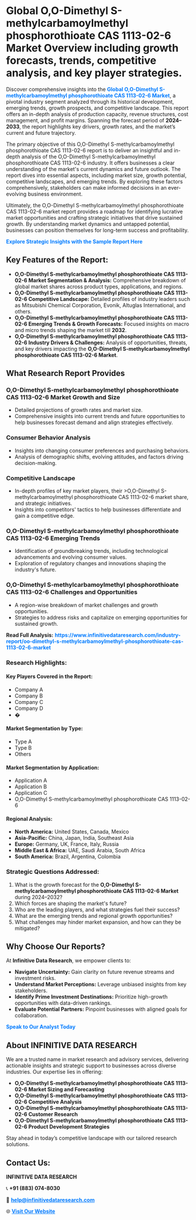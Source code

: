 <h1>Global O,O-Dimethyl S-methylcarbamoylmethyl phosphorothioate CAS 1113-02-6 Market Overview including growth forecasts, trends, competitive analysis, and key player strategies.</h1>
<p>
Discover comprehensive insights into the 
<a href="https://www.infinitivedataresearch.com/industry-report/oo-dimethyl-s-methylcarbamoylmethyl-phosphorothioate-cas-1113-02-6-market" rel="dofollow" style="color: #007BFF; text-decoration: none;"><strong>Global O,O-Dimethyl S-methylcarbamoylmethyl phosphorothioate CAS 1113-02-6 Market</strong></a>, a pivotal industry segment analyzed through its historical development, emerging trends, growth prospects, and competitive landscape. This report offers an in-depth analysis of production capacity, revenue structures, cost management, and profit margins. Spanning the forecast period of <strong>2024–2033</strong>, the report highlights key drivers, growth rates, and the market’s current and future trajectory.
</p>
<p>
The primary objective of this O,O-Dimethyl S-methylcarbamoylmethyl phosphorothioate CAS 1113-02-6 report is to deliver an insightful and in-depth analysis of the O,O-Dimethyl S-methylcarbamoylmethyl phosphorothioate CAS 1113-02-6 industry. It offers businesses a clear understanding of the market's current dynamics and future outlook. The report dives into essential aspects, including market size, growth potential, competitive landscapes, and emerging trends. By exploring these factors comprehensively, stakeholders can make informed decisions in an ever-evolving business environment.
</p>
<p>
Ultimately, the O,O-Dimethyl S-methylcarbamoylmethyl phosphorothioate CAS 1113-02-6 market report provides a roadmap for identifying lucrative market opportunities and crafting strategic initiatives that drive sustained growth. By understanding market dynamics and untapped potential, businesses can position themselves for long-term success and profitability.
</p>
<p>
<a href="https://www.infinitivedataresearch.com/request-sample/reportId=112251" style="color: #007BFF; text-decoration: none;"><strong>Explore Strategic Insights with the Sample Report Here</strong></a>
</p>

<h2>Key Features of the Report:</h2>
<ul>
<li><strong>O,O-Dimethyl S-methylcarbamoylmethyl phosphorothioate CAS 1113-02-6 Market Segmentation & Analysis:</strong> Comprehensive breakdown of global market shares across product types, applications, and regions.</li>
<li><strong>O,O-Dimethyl S-methylcarbamoylmethyl phosphorothioate CAS 1113-02-6 Competitive Landscape:</strong> Detailed profiles of industry leaders such as Mitsubishi Chemical Corporation, Evonik, Altuglas International, and others.</li>
<li><strong>O,O-Dimethyl S-methylcarbamoylmethyl phosphorothioate CAS 1113-02-6 Emerging Trends & Growth Forecasts:</strong> Focused insights on macro and micro trends shaping the market till <strong>2032</strong>.</li>
<li><strong>O,O-Dimethyl S-methylcarbamoylmethyl phosphorothioate CAS 1113-02-6 Industry Drivers & Challenges:</strong> Analysis of opportunities, threats, and key drivers impacting the <strong>O,O-Dimethyl S-methylcarbamoylmethyl phosphorothioate CAS 1113-02-6 Market</strong>.</li>
</ul>

<h2>What Research Report Provides</h2>
<h3>O,O-Dimethyl S-methylcarbamoylmethyl phosphorothioate CAS 1113-02-6 Market Growth and Size</h3>
<ul>
<li>Detailed projections of growth rates and market size.</li>
<li>Comprehensive insights into current trends and future opportunities to help businesses forecast demand and align strategies effectively.</li>
</ul>

<h3>Consumer Behavior Analysis</h3>
<ul>
<li>Insights into changing consumer preferences and purchasing behaviors.</li>
<li>Analysis of demographic shifts, evolving attitudes, and factors driving decision-making.</li>
</ul>

<h3>Competitive Landscape</h3>
<ul>
<li>In-depth profiles of key market players, their >O,O-Dimethyl S-methylcarbamoylmethyl phosphorothioate CAS 1113-02-6 market share, and strategic initiatives.</li>
<li>Insights into competitors' tactics to help businesses differentiate and gain a competitive edge.</li>
</ul>

<h3>O,O-Dimethyl S-methylcarbamoylmethyl phosphorothioate CAS 1113-02-6 Emerging Trends</h3>
<ul>
<li>Identification of groundbreaking trends, including technological advancements and evolving consumer values.</li>
<li>Exploration of regulatory changes and innovations shaping the industry's future.</li>
</ul>

<h3>O,O-Dimethyl S-methylcarbamoylmethyl phosphorothioate CAS 1113-02-6 Challenges and Opportunities</h3>
<ul>
<li>A region-wise breakdown of market challenges and growth opportunities.</li>
<li>Strategies to address risks and capitalize on emerging opportunities for sustained growth.</li>
</ul>
<p><strong>Read Full Analysis:</strong> <a href="https://www.infinitivedataresearch.com/industry-report/oo-dimethyl-s-methylcarbamoylmethyl-phosphorothioate-cas-1113-02-6-market" rel="dofollow" style="color: #007BFF; text-decoration: none;"><strong>https://www.infinitivedataresearch.com/industry-report/oo-dimethyl-s-methylcarbamoylmethyl-phosphorothioate-cas-1113-02-6-market</strong></a></p>
<h3>Research Highlights:</h3>
<h4>Key Players Covered in the Report:</h4>
<ul><li>Company A</li><li>Company B</li><li>Company C</li><li>Company D</li><li>�</li></ul>
<h4>Market Segmentation by Type:</h4>
<ul><li>Type A</li><li>Type B</li><li>Others</li></ul>
<h4>Market Segmentation by Application:</h4>
<ul><li>Application A</li><li>Application B</li><li>Application C</li><li>O,O-Dimethyl S-methylcarbamoylmethyl phosphorothioate CAS 1113-02-6</li></ul>

<h4>Regional Analysis:</h4>
<ul>
<li><strong>North America:</strong> United States, Canada, Mexico</li>
<li><strong>Asia-Pacific:</strong> China, Japan, India, Southeast Asia</li>
<li><strong>Europe:</strong> Germany, UK, France, Italy, Russia</li>
<li><strong>Middle East & Africa:</strong> UAE, Saudi Arabia, South Africa</li>
<li><strong>South America:</strong> Brazil, Argentina, Colombia</li>
</ul>

<h3>Strategic Questions Addressed:</h3>
<ol>
<li>What is the growth forecast for the <strong>O,O-Dimethyl S-methylcarbamoylmethyl phosphorothioate CAS 1113-02-6 Market</strong> during 2024–2032?</li>
<li>Which forces are shaping the market's future?</li>
<li>Who are the leading players, and what strategies fuel their success?</li>
<li>What are the emerging trends and regional growth opportunities?</li>
<li>What challenges may hinder market expansion, and how can they be mitigated?</li>
</ol>

<h2>Why Choose Our Reports?</h2>
<p>At <strong>Infinitive Data Research</strong>, we empower clients to:</p>
<ul>
<li><strong>Navigate Uncertainty:</strong> Gain clarity on future revenue streams and investment risks.</li>
<li><strong>Understand Market Perceptions:</strong> Leverage unbiased insights from key stakeholders.</li>
<li><strong>Identify Prime Investment Destinations:</strong> Prioritize high-growth opportunities with data-driven rankings.</li>
<li><strong>Evaluate Potential Partners:</strong> Pinpoint businesses with aligned goals for collaboration.</li>
</ul>
<p><a href="https://www.infinitivedataresearch.com/industry-report/oo-dimethyl-s-methylcarbamoylmethyl-phosphorothioate-cas-1113-02-6-market" rel="dofollow" style="color: #007BFF; text-decoration: none;"><strong>Speak to Our Analyst Today</strong></a></p>

<h2>About INFINITIVE DATA RESEARCH</h2>
<p>We are a trusted name in market research and advisory services, delivering actionable insights and strategic support to businesses across diverse industries. Our expertise lies in offering:</p>
<ul>
<li><strong>O,O-Dimethyl S-methylcarbamoylmethyl phosphorothioate CAS 1113-02-6 Market Sizing and Forecasting</strong></li>
<li><strong>O,O-Dimethyl S-methylcarbamoylmethyl phosphorothioate CAS 1113-02-6 Competitive Analysis</strong></li>
<li><strong>O,O-Dimethyl S-methylcarbamoylmethyl phosphorothioate CAS 1113-02-6 Customer Research</strong></li>
<li><strong>O,O-Dimethyl S-methylcarbamoylmethyl phosphorothioate CAS 1113-02-6 Product Development Strategies</strong></li>
</ul>
<p>Stay ahead in today’s competitive landscape with our tailored research solutions.</p>

<h2>Contact Us:</h2>
<p><strong>INFINITIVE DATA RESEARCH</strong></p>
<p>📞 <strong>+91 (883) 074-8030</strong></p>
<p>📧 <strong><a href="mailto:help@infinitivedataresearch.com" style="color: #007BFF;">help@infinitivedataresearch.com</a></strong></p>
<p>🌐 <strong><a href="https://www.infinitivedataresearch.com" rel="dofollow" style="color: #007BFF;">Visit Our Website</a></strong></p>